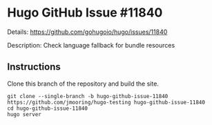 # Hugo GitHub Issue #11840

Details: <https://github.com/gohugoio/hugo/issues/11840>

Description: Check language fallback for bundle resources

## Instructions

Clone this branch of the repository and build the site.

```text
git clone --single-branch -b hugo-github-issue-11840 https://github.com/jmooring/hugo-testing hugo-github-issue-11840
cd hugo-github-issue-11840
hugo server
```

